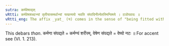 ```yaml
---
sutra: कर्मवेषाद्यत्
vRtti: कर्मवेषशब्दाभ्यां तृतीयासमर्थाभ्यां यत्प्रत्ययो भवति संपादिनीत्येतस्मिन्विषये । ठञोपवादः ॥
vRtti_eng: The affix _yat_ (य) comes in the sense of "being fitted with that", after the words _karma_ and _vesha_, in the third-case in construction.
---
```

This debars _than_. कर्मणा संपद्यते = कर्मण्यं शरीरम्, वेषेण संपद्यते = वेष्यो नटः ॥ For accent see (VI. 1. 213).
